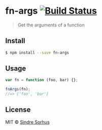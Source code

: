 # fn-args [![Build Status](https://travis-ci.org/sindresorhus/fn-args.svg?branch=master)](https://travis-ci.org/sindresorhus/fn-args)

> Get the arguments of a function


## Install

```sh
$ npm install --save fn-args
```


## Usage

```js
var fn = function (foo, bar) {};

fnArgs(fn);
//=> ['foo', 'bar']
```


## License

MIT © [Sindre Sorhus](http://sindresorhus.com)
